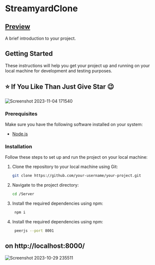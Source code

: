 # StreamyardClone
## [Preview](https://vimeo.com/929483668?share=copy)

A brief introduction to your project.

## Getting Started

These instructions will help you get your project up and running on your local machine for development and testing purposes.

## ⭐ If You Like Than Just Give Star 😉
![Screenshot 2023-11-04 171540](https://github.com/Chetax/Greddy-Aproach-And-Coin-Collection/assets/99749401/2be85d45-1ae0-4d51-87c8-d318fe534148)

### Prerequisites

Make sure you have the following software installed on your system:

- [Node.js](https://nodejs.org/en/download/)

### Installation

Follow these steps to set up and run the project on your local machine:


1. Clone the repository to your local machine using Git:

   ```bash
   git clone https://github.com/your-username/your-project.git
   
2. Navigate to the project directory:

   ```bash
   cd /Server

3. Install the required dependencies using npm:

   ```bash
    npm i
   
4. Install the required dependencies using npm:

   ```bash
    peerjs --port 8001

## on http://localhost:8000/

![Screenshot 2023-10-29 235511](https://github.com/Chetax/StreamyardClone/assets/99749401/afe62569-aafe-4847-a3dc-95e1ff08a5ba)

